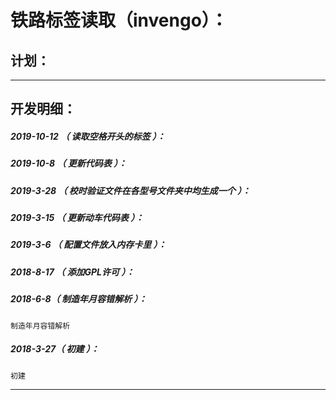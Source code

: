 铁路标签读取（invengo）：
===================================================================

计划：
-------------------------------------------------------------------

*******************************************************************

开发明细：
-------------------------------------------------------------------

##### 2019-10-12 （ 读取空格开头的标签 ）：

##### 2019-10-8 （ 更新代码表 ）：

##### 2019-3-28 （ 校时验证文件在各型号文件夹中均生成一个 ）：

##### 2019-3-15 （ 更新动车代码表 ）：

##### 2019-3-6 （ 配置文件放入内存卡里 ）：

##### 2018-8-17 （ 添加GPL许可 ）：

##### 2018-6-8（ 制造年月容错解析 ）：
	制造年月容错解析

##### 2018-3-27（ 初建 ）：
	初建

*******************************************************************
